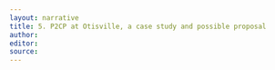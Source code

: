 ```yaml
---
layout: narrative
title: 5. P2CP at Otisville, a case study and possible proposal
author:
editor:
source:
---
```

